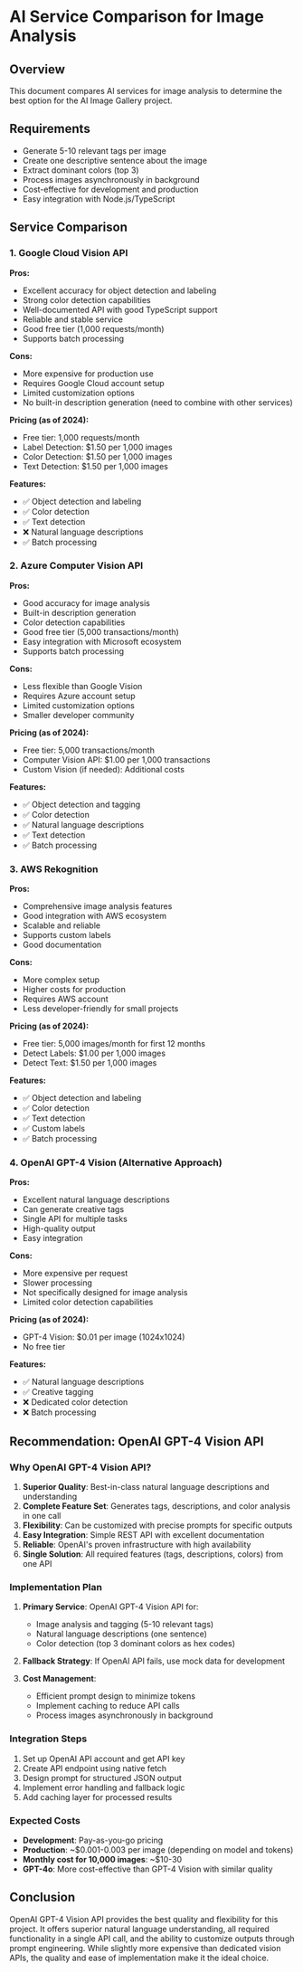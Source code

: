 # AI Service Comparison for Image Analysis

## Overview

This document compares AI services for image analysis to determine the best option for the AI Image Gallery project.

## Requirements

- Generate 5-10 relevant tags per image
- Create one descriptive sentence about the image
- Extract dominant colors (top 3)
- Process images asynchronously in background
- Cost-effective for development and production
- Easy integration with Node.js/TypeScript

## Service Comparison

### 1. Google Cloud Vision API

**Pros:**

- Excellent accuracy for object detection and labeling
- Strong color detection capabilities
- Well-documented API with good TypeScript support
- Reliable and stable service
- Good free tier (1,000 requests/month)
- Supports batch processing

**Cons:**

- More expensive for production use
- Requires Google Cloud account setup
- Limited customization options
- No built-in description generation (need to combine with other services)

**Pricing (as of 2024):**

- Free tier: 1,000 requests/month
- Label Detection: $1.50 per 1,000 images
- Color Detection: $1.50 per 1,000 images
- Text Detection: $1.50 per 1,000 images

**Features:**

- ✅ Object detection and labeling
- ✅ Color detection
- ✅ Text detection
- ❌ Natural language descriptions
- ✅ Batch processing

### 2. Azure Computer Vision API

**Pros:**

- Good accuracy for image analysis
- Built-in description generation
- Color detection capabilities
- Good free tier (5,000 transactions/month)
- Easy integration with Microsoft ecosystem
- Supports batch processing

**Cons:**

- Less flexible than Google Vision
- Requires Azure account setup
- Limited customization options
- Smaller developer community

**Pricing (as of 2024):**

- Free tier: 5,000 transactions/month
- Computer Vision API: $1.00 per 1,000 transactions
- Custom Vision (if needed): Additional costs

**Features:**

- ✅ Object detection and tagging
- ✅ Color detection
- ✅ Natural language descriptions
- ✅ Text detection
- ✅ Batch processing

### 3. AWS Rekognition

**Pros:**

- Comprehensive image analysis features
- Good integration with AWS ecosystem
- Scalable and reliable
- Supports custom labels
- Good documentation

**Cons:**

- More complex setup
- Higher costs for production
- Requires AWS account
- Less developer-friendly for small projects

**Pricing (as of 2024):**

- Free tier: 5,000 images/month for first 12 months
- Detect Labels: $1.00 per 1,000 images
- Detect Text: $1.50 per 1,000 images

**Features:**

- ✅ Object detection and labeling
- ✅ Color detection
- ✅ Text detection
- ✅ Custom labels
- ✅ Batch processing

### 4. OpenAI GPT-4 Vision (Alternative Approach)

**Pros:**

- Excellent natural language descriptions
- Can generate creative tags
- Single API for multiple tasks
- High-quality output
- Easy integration

**Cons:**

- More expensive per request
- Slower processing
- Not specifically designed for image analysis
- Limited color detection capabilities

**Pricing (as of 2024):**

- GPT-4 Vision: $0.01 per image (1024x1024)
- No free tier

**Features:**

- ✅ Natural language descriptions
- ✅ Creative tagging
- ❌ Dedicated color detection
- ❌ Batch processing

## Recommendation: OpenAI GPT-4 Vision API

### Why OpenAI GPT-4 Vision API?

1. **Superior Quality**: Best-in-class natural language descriptions and understanding
2. **Complete Feature Set**: Generates tags, descriptions, and color analysis in one call
3. **Flexibility**: Can be customized with precise prompts for specific outputs
4. **Easy Integration**: Simple REST API with excellent documentation
5. **Reliable**: OpenAI's proven infrastructure with high availability
6. **Single Solution**: All required features (tags, descriptions, colors) from one API

### Implementation Plan

1. **Primary Service**: OpenAI GPT-4 Vision API for:

   - Image analysis and tagging (5-10 relevant tags)
   - Natural language descriptions (one sentence)
   - Color detection (top 3 dominant colors as hex codes)

2. **Fallback Strategy**: If OpenAI API fails, use mock data for development

3. **Cost Management**:
   - Efficient prompt design to minimize tokens
   - Implement caching to reduce API calls
   - Process images asynchronously in background

### Integration Steps

1. Set up OpenAI API account and get API key
2. Create API endpoint using native fetch
3. Design prompt for structured JSON output
4. Implement error handling and fallback logic
5. Add caching layer for processed results

### Expected Costs

- **Development**: Pay-as-you-go pricing
- **Production**: ~$0.001-0.003 per image (depending on model and tokens)
- **Monthly cost for 10,000 images**: ~$10-30
- **GPT-4o**: More cost-effective than GPT-4 Vision with similar quality

## Conclusion

OpenAI GPT-4 Vision API provides the best quality and flexibility for this project. It offers superior natural language understanding, all required functionality in a single API call, and the ability to customize outputs through prompt engineering. While slightly more expensive than dedicated vision APIs, the quality and ease of implementation make it the ideal choice.
